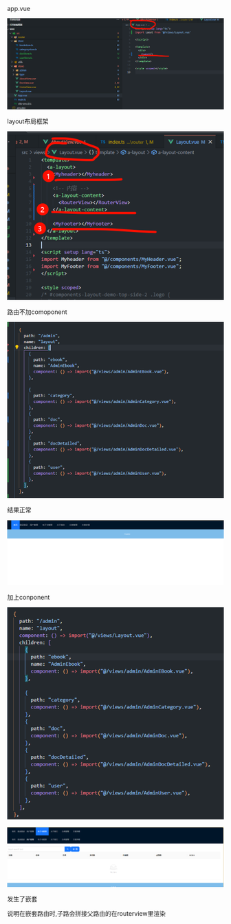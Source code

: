 app.vue

![](嵌套路由的问题/2024-06-12-21-35-26-Clip_2024-06-12_21-35-22.png)

layout布局框架

![](嵌套路由的问题/2024-06-12-21-36-19-Clip_2024-06-12_21-36-11.png)

路由不加comoponent

![](嵌套路由的问题/2024-06-12-21-36-52-Clip_2024-06-12_21-36-47.png)

结果正常

![](嵌套路由的问题/2024-06-12-21-37-17-Clip_2024-06-12_21-37-15.png)

加上conponent

![](嵌套路由的问题/2024-06-12-21-37-49-Clip_2024-06-12_21-37-46.png)

![](嵌套路由的问题/2024-06-12-21-38-22-Clip_2024-06-12_21-38-16.png)

发生了嵌套

说明在嵌套路由时,子路会拼接父路由的在routerview里渲染
